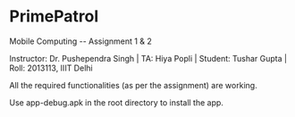 # PrimePatrol
Mobile Computing -- Assignment 1 & 2

Instructor: Dr. Pushependra Singh |
TA: Hiya Popli |
Student: Tushar Gupta | 
Roll: 2013113, IIIT Delhi

All the required functionalities (as per the assignment) are working.

Use app-debug.apk in the root directory to install the app.
